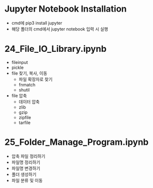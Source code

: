 # Jupyter Notebook Installation
- cmd에 pip3 install jupyter
- 해당 폴더의 cmd에서 jupyter notebook 입력 시 실행

# 24_File_IO_Library.ipynb
- fileinput
- pickle
- file 찾기, 복사, 이동
    - 파일 확장자로 찾기
    - fnmatch
    - shutil
- file 압축
    - 데이터 압축
    - zlib
    - gzip
    - zipfile
    - tarfile

# 25_Folder_Manage_Program.ipynb
- 압축 파일 정리하기
- 파일명 정리하기
- 파일명 변경하기
- 폴더 생성하기
- 파일 분류 및 이동